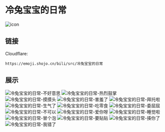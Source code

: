 # 冷兔宝宝的日常
![icon](https://emoji.shojo.cn/bili/src/冷兔宝宝的日常/icon.png)
## 链接
Cloudflare:
```
https://emoji.shojo.cn/bili/src/冷兔宝宝的日常
```
## 展示
![冷兔宝宝的日常-不好意思](https://emoji.shojo.cn/bili/src/冷兔宝宝的日常/冷兔宝宝的日常-不好意思.png)
![冷兔宝宝的日常-热烈鼓掌](https://emoji.shojo.cn/bili/src/冷兔宝宝的日常/冷兔宝宝的日常-热烈鼓掌.png)
![冷兔宝宝的日常-摸摸头](https://emoji.shojo.cn/bili/src/冷兔宝宝的日常/冷兔宝宝的日常-摸摸头.png)
![冷兔宝宝的日常-害羞了](https://emoji.shojo.cn/bili/src/冷兔宝宝的日常/冷兔宝宝的日常-害羞了.png)
![冷兔宝宝的日常-拜托啦](https://emoji.shojo.cn/bili/src/冷兔宝宝的日常/冷兔宝宝的日常-拜托啦.png)
![冷兔宝宝的日常-生气了](https://emoji.shojo.cn/bili/src/冷兔宝宝的日常/冷兔宝宝的日常-生气了.png)
![冷兔宝宝的日常-吃零食](https://emoji.shojo.cn/bili/src/冷兔宝宝的日常/冷兔宝宝的日常-吃零食.png)
![冷兔宝宝的日常-委屈屈](https://emoji.shojo.cn/bili/src/冷兔宝宝的日常/冷兔宝宝的日常-委屈屈.png)
![冷兔宝宝的日常-不可以](https://emoji.shojo.cn/bili/src/冷兔宝宝的日常/冷兔宝宝的日常-不可以.png)
![冷兔宝宝的日常-爱你呀](https://emoji.shojo.cn/bili/src/冷兔宝宝的日常/冷兔宝宝的日常-爱你呀.png)
![冷兔宝宝的日常-睡觉啦](https://emoji.shojo.cn/bili/src/冷兔宝宝的日常/冷兔宝宝的日常-睡觉啦.png)
![冷兔宝宝的日常-冒个泡](https://emoji.shojo.cn/bili/src/冷兔宝宝的日常/冷兔宝宝的日常-冒个泡.png)
![冷兔宝宝的日常-要贴贴](https://emoji.shojo.cn/bili/src/冷兔宝宝的日常/冷兔宝宝的日常-要贴贴.png)
![冷兔宝宝的日常-揍你了](https://emoji.shojo.cn/bili/src/冷兔宝宝的日常/冷兔宝宝的日常-揍你了.png)
![冷兔宝宝的日常-我错了](https://emoji.shojo.cn/bili/src/冷兔宝宝的日常/冷兔宝宝的日常-我错了.png)
